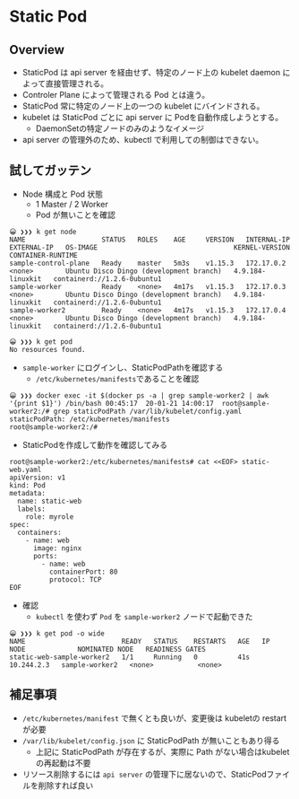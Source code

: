 # Static Pod
## Overview
- StaticPod は api server を経由せず、特定のノード上の kubelet daemon によって直接管理される。
- Controler Plane によって管理される Pod とは違う。
- StaticPod 常に特定のノード上の一つの kubelet にバインドされる。
- kubelet は StaticPod ごとに api server に Podを自動作成しようとする。
  - DaemonSetの特定ノードのみのようなイメージ
- api server の管理外のため、kubectl で利用しての制御はできない。

## 試してガッテン
- Node 構成と Pod 状態
  - 1 Master / 2 Worker
  - Pod が無いことを確認
```
😀 ❯❯❯ k get node
NAME                   STATUS   ROLES    AGE     VERSION   INTERNAL-IP   EXTERNAL-IP   OS-IMAGE                                  KERNEL-VERSION     CONTAINER-RUNTIME
sample-control-plane   Ready    master   5m3s    v1.15.3   172.17.0.2    <none>        Ubuntu Disco Dingo (development branch)   4.9.184-linuxkit   containerd://1.2.6-0ubuntu1
sample-worker          Ready    <none>   4m17s   v1.15.3   172.17.0.3    <none>        Ubuntu Disco Dingo (development branch)   4.9.184-linuxkit   containerd://1.2.6-0ubuntu1
sample-worker2         Ready    <none>   4m17s   v1.15.3   172.17.0.4    <none>        Ubuntu Disco Dingo (development branch)   4.9.184-linuxkit   containerd://1.2.6-0ubuntu1

😀 ❯❯❯ k get pod
No resources found.

```

- `sample-worker` にログインし、StaticPodPathを確認する
  - `/etc/kubernetes/manifests`であることを確認
```
😀 ❯❯❯ docker exec -it $(docker ps -a | grep sample-worker2 | awk '{print $1}') /bin/bash 00:45:17  20-01-21 14:00:17  root@sample-worker2:/# grep staticPodPath /var/lib/kubelet/config.yaml
staticPodPath: /etc/kubernetes/manifests
root@sample-worker2:/#
```

- StaticPodを作成して動作を確認してみる
```
root@sample-worker2:/etc/kubernetes/manifests# cat <<EOF> static-web.yaml
apiVersion: v1
kind: Pod
metadata:
  name: static-web
  labels:
    role: myrole
spec:
  containers:
    - name: web
      image: nginx
      ports:
        - name: web
          containerPort: 80
          protocol: TCP
EOF
```

- 確認
  - `kubectl` を使わず `Pod` を `sample-worker2` ノードで起動できた
```
😀 ❯❯❯ k get pod -o wide
NAME                        READY   STATUS    RESTARTS   AGE   IP           NODE             NOMINATED NODE   READINESS GATES
static-web-sample-worker2   1/1     Running   0          41s   10.244.2.3   sample-worker2   <none>           <none>
```

## 補足事項
- `/etc/kubernetes/manifest` で無くとも良いが、変更後は kubeletの restart が必要
- `/var/lib/kubelet/config.json` に StaticPodPath が無いこともあり得る
  - 上記に StaticPodPath が存在するが、実際に Path がない場合はkubeletの再起動は不要
- リソース削除するには `api server` の管理下に居ないので、StaticPodファイルを削除すれば良い

